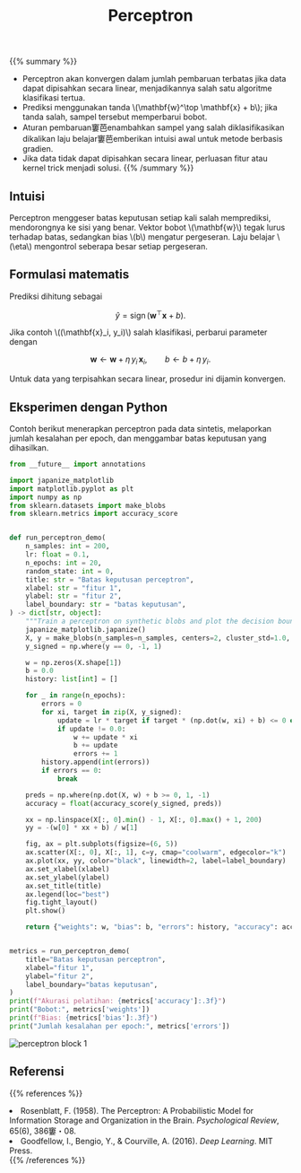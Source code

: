 ﻿---
title: "Perceptron"
pre: "2.2.3 "
weight: 3
title_suffix: "Klasifikator linear paling sederhana"
---

{{% summary %}}
- Perceptron akan konvergen dalam jumlah pembaruan terbatas jika data dapat dipisahkan secara linear, menjadikannya salah satu algoritme klasifikasi tertua.
- Prediksi menggunakan tanda \\(\mathbf{w}^\top \mathbf{x} + b\\); jika tanda salah, sampel tersebut memperbarui bobot.
- Aturan pembaruan窶芭enambahkan sampel yang salah diklasifikasikan dikalikan laju belajar窶芭emberikan intuisi awal untuk metode berbasis gradien.
- Jika data tidak dapat dipisahkan secara linear, perluasan fitur atau kernel trick menjadi solusi.
{{% /summary %}}

## Intuisi
Perceptron menggeser batas keputusan setiap kali salah memprediksi, mendorongnya ke sisi yang benar. Vektor bobot \\(\mathbf{w}\\) tegak lurus terhadap batas, sedangkan bias \\(b\\) mengatur pergeseran. Laju belajar \\(\eta\\) mengontrol seberapa besar setiap pergeseran.

## Formulasi matematis
Prediksi dihitung sebagai

$$
\hat{y} = \operatorname{sign}(\mathbf{w}^\top \mathbf{x} + b).
$$

Jika contoh \\((\mathbf{x}_i, y_i)\\) salah klasifikasi, perbarui parameter dengan

$$
\mathbf{w} \leftarrow \mathbf{w} + \eta\, y_i\, \mathbf{x}_i,\qquad
b \leftarrow b + \eta\, y_i.
$$

Untuk data yang terpisahkan secara linear, prosedur ini dijamin konvergen.

## Eksperimen dengan Python
Contoh berikut menerapkan perceptron pada data sintetis, melaporkan jumlah kesalahan per epoch, dan menggambar batas keputusan yang dihasilkan.

```python
from __future__ import annotations

import japanize_matplotlib
import matplotlib.pyplot as plt
import numpy as np
from sklearn.datasets import make_blobs
from sklearn.metrics import accuracy_score


def run_perceptron_demo(
    n_samples: int = 200,
    lr: float = 0.1,
    n_epochs: int = 20,
    random_state: int = 0,
    title: str = "Batas keputusan perceptron",
    xlabel: str = "fitur 1",
    ylabel: str = "fitur 2",
    label_boundary: str = "batas keputusan",
) -> dict[str, object]:
    """Train a perceptron on synthetic blobs and plot the decision boundary."""
    japanize_matplotlib.japanize()
    X, y = make_blobs(n_samples=n_samples, centers=2, cluster_std=1.0, random_state=random_state)
    y_signed = np.where(y == 0, -1, 1)

    w = np.zeros(X.shape[1])
    b = 0.0
    history: list[int] = []

    for _ in range(n_epochs):
        errors = 0
        for xi, target in zip(X, y_signed):
            update = lr * target if target * (np.dot(w, xi) + b) <= 0 else 0.0
            if update != 0.0:
                w += update * xi
                b += update
                errors += 1
        history.append(int(errors))
        if errors == 0:
            break

    preds = np.where(np.dot(X, w) + b >= 0, 1, -1)
    accuracy = float(accuracy_score(y_signed, preds))

    xx = np.linspace(X[:, 0].min() - 1, X[:, 0].max() + 1, 200)
    yy = -(w[0] * xx + b) / w[1]

    fig, ax = plt.subplots(figsize=(6, 5))
    ax.scatter(X[:, 0], X[:, 1], c=y, cmap="coolwarm", edgecolor="k")
    ax.plot(xx, yy, color="black", linewidth=2, label=label_boundary)
    ax.set_xlabel(xlabel)
    ax.set_ylabel(ylabel)
    ax.set_title(title)
    ax.legend(loc="best")
    fig.tight_layout()
    plt.show()

    return {"weights": w, "bias": b, "errors": history, "accuracy": accuracy}


metrics = run_perceptron_demo(
    title="Batas keputusan perceptron",
    xlabel="fitur 1",
    ylabel="fitur 2",
    label_boundary="batas keputusan",
)
print(f"Akurasi pelatihan: {metrics['accuracy']:.3f}")
print("Bobot:", metrics['weights'])
print(f"Bias: {metrics['bias']:.3f}")
print("Jumlah kesalahan per epoch:", metrics['errors'])

```


![perceptron block 1](/images/basic/classification/perceptron_block01_id.png)

## Referensi
{{% references %}}
<li>Rosenblatt, F. (1958). The Perceptron: A Probabilistic Model for Information Storage and Organization in the Brain. <i>Psychological Review</i>, 65(6), 386窶・08.</li>
<li>Goodfellow, I., Bengio, Y., &amp; Courville, A. (2016). <i>Deep Learning</i>. MIT Press.</li>
{{% /references %}}

